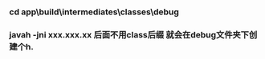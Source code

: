 

### cd app\build\intermediates\classes\debug
### javah -jni xxx.xxx.xx 后面不用class后缀 就会在debug文件夹下创建个h.
